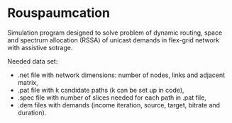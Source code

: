 # Rouspaumcation
Simulation program designed to solve problem of dynamic routing, space and spectrum allocation (RSSA) of unicast demands in flex-grid network with assistive sotrage.

Needed data set:
- .net file with network dimensions: number of nodes, links and adjacent matrix,
- .pat file with k candidate paths (k can be set up in code),
- .spec file with number of slices needed for each path in .pat file,
- .dem files with demands (income iteration, source, target, bitrate and duration).
